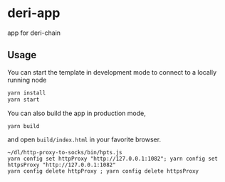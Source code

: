 # deri-app
app for deri-chain


## Usage

You can start the template in development mode to connect to a locally running node

```bash
yarn install
yarn start
```

You can also build the app in production mode,

```bash
yarn build
```
and open `build/index.html` in your favorite browser.

```
~/dl/http-proxy-to-socks/bin/hpts.js
yarn config set httpProxy "http://127.0.0.1:1082"; yarn config set httpsProxy "http://127.0.0.1:1082"
yarn config delete httpProxy ; yarn config delete httpsProxy
```
